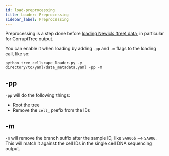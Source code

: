 ```yaml
---
id: load-preprocessing
title: Loader: Preprocessing
sidebar_label: Preprocessing
---
```


Preprocessing is a step done before [loading Newick (tree) data](load-tree.md), in particular for CorruptTree output.

You can enable it when loading by adding `-pp` and `-m` flags to the loading call, like so:

```
python tree_cellscape_loader.py -y directory/to/yaml/data_metadata.yaml -pp -m
```

## -pp

`-pp` will do the following things:

- Root the tree
- Remove the `cell_` prefix from the IDs

## -m

`-m` will remove the branch suffix after the sample ID, like `SA906b` --> `SA906`. This will match it against the cell IDs in the single cell DNA sequencing output.
